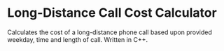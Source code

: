 # Long-Distance Call Cost Calculator

Calculates the cost of a long-distance phone call based upon provided weekday, time and length of call.
Written in C++.